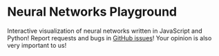 # Neural Networks Playground

Interactive visualization of neural networks written in JavaScript and Python! Report requests and bugs in [GitHub issues](https://github.com/YardAI/playground/issues)! Your opinion is also very important to us!
